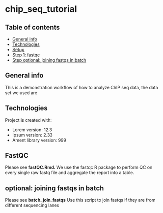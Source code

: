 # chip_seq_tutorial


## Table of contents
* [General info](#general-info)
* [Technologies](#technologies)
* [Setup](#setup)
* [Step 1: fastqc](#fastqc)
* [Step optional: joining fastqs in batch](#joinfastqs)

## General info
This is a demonstration workflow of how to analyze ChIP seq data, the data set we used are
	
## Technologies
Project is created with:
* Lorem version: 12.3
* Ipsum version: 2.33
* Ament library version: 999

## FastQC
Please see **fastQC.Rmd.**
We use the fastqc R package to perform QC on every single raw fastq file and aggregate the report into a table.

## optional: joining fastqs in batch
Please see **batch_join_fastqs**
Use this script to join fastqs if they are from different sequencing lanes
